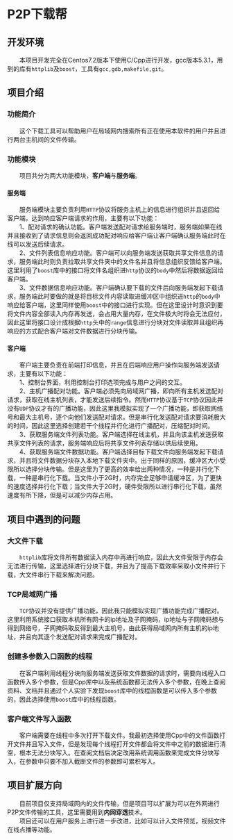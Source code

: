 # P2P下载帮
## 开发环境
&emsp;&emsp;本项目开发完全在Centos7.2版本下使用C/Cpp进行开发，gcc版本5.3.1，用到的库有`httplib`及`boost`，工具有`gcc,gdb,makefile,git`。
## 项目介绍
### 功能简介
&emsp;&emsp;这个下载工具可以帮助用户在局域网内搜索所有正在使用本软件的用户并且进行两台主机间的文件传输。
### 功能模块
&emsp;&emsp;项目共分为两大功能模块，**客户端**与**服务端**。
#### 服务端
&emsp;&emsp;服务端模块主要负责利用`HTTP`协议将服务主机上的信息进行组织并且返回给客户端，达到响应客户端请求的作用，主要有以下功能：</br>
&emsp;&emsp;1、配对请求的确认功能。客户端发送配对请求给服务端时，服务端如果在线并且接收到了请求信息则会返回成功配对响应给客户端让客户端确认服务端此时在线可以发送后续请求。</br>
&emsp;&emsp;2、文件列表信息响应功能。客户端可以向服务端发送获取共享文件信息的请求，服务端此时则负责拉取共享文件夹中的文件名并且将信息组织反馈给客户端。这里利用了`boost`库中的接口将文件名组织进`http`协议的`body`中然后将数据返回给客户端。</br>
&emsp;&emsp;3、文件数据信息响应功能。客户端确认要下载的文件后向服务端发起下载请求，服务端此时要做的就是将目标文件内容读取进缓冲区中组织进`http`的`body`中响应给客户端，这里同样使用`boost`中的接口进行实现。但在这里设计时意识到要将文件内容全部读入内存再发送，会占用大量内存，在文件极大时将会无法应付，因此这里将接口设计成根据`http`头中的`range`信息进行分块对文件读取并且组织再响应的方式配合客户端对文件数据进行分块传输。</br>
#### 客户端
&emsp;&emsp;客户端主要负责在前端打印信息，并且在后端响应用户操作向服务端发送请求，主要有以下功能：</br>
&emsp;&emsp;1、控制台界面，利用控制台打印选项完成与用户之间的交互。</br>
&emsp;&emsp;2、主机广播配对功能。客户端必须先向局域网广播，即向所有主机发送配对请求，获取在线主机列表，才能发送后续指令。然而`HTTP`协议基于`TCP`协议因此并没有`UDP`协议才有的广播功能，因此这里我模拟实现了一个广播功能，即获取网络号和最大主机号，逐个向他们发送配对请求。但是串行化发送配对请求要消耗极大的时间，因此这里选择创建若干个线程并行化进行广播配对，压缩配对时间。</br>
&emsp;&emsp;3、获取服务端文件列表功能。客户端选择在线主机，并且向该主机发送获取共享文件列表的请求，服务端响应后将共享文件列表存储以供后续使用。</br>
&emsp;&emsp;4、获取服务端文件数据功能。客户端选择目标下载文件向服务端发起下载请求，并且将文件数据分块存入本地下载文件夹中。出于同样的原因，缓冲区大小受限所以选择分块传输。但是这里为了更高的效率给出两种情况，一种是并行化下载，一种是串行化下载。当文件小于2G时，内存完全足够申请缓冲区，为了更快的速度选择并行化下载；当文件大于2G时，硬件受限所以进行串行化下载，虽然速度有所下降，但是可以减少内存占用。</br>
## 项目中遇到的问题
### 大文件下载
&emsp;&emsp;`httplib`库将文件所有数据读入内存中再进行响应，因此大文件受限于内存会无法进行传输，这里选择进行分块下载，并且为了提高下载效率采取小文件并行下载，大文件串行下载来解决问题。</br>
### TCP局域网广播
&emsp;&emsp;`TCP`协议并没有提供广播功能，因此我只能模拟实现广播功能完成广播配对。这里利用系统接口获取本机所有网卡的ip地址及子网掩码，ip地址与子网掩码想与得到网络号，子网掩码取反得到最大主机号，由此获得局域网内所有主机的ip地址，并且向其逐个发送配对请求来完成广播配对。</br>
### 创建多参数入口函数的线程
&emsp;&emsp;在客户端利用线程分块向服务端发送获取文件数据的请求时，需要向线程入口函数传入多个参数，但是Cpp库中以及系统函数都无法传入多个参数，在晚上查阅资料、文档并且通过个人实验下发现`boost`库中的线程函数是可以传入多个参数的，因此选择使用`boost`库中的线程函数。</br>
### 客户端文件写入函数
&emsp;&emsp;客户端需要在线程中多次打开下载文件。我最初选择使用Cpp中的文件函数打开文件并且写入文件，但是发现每个线程打开文件都会将文件中之前的数据进行清空，根本无法分块写入。在查阅文档后决定改用系统调用函数来完成文件分块写入，在参数中只要不加入截断文件的参数即可累积写入。</br>
## 项目扩展方向
&emsp;&emsp;目前项目仅支持局域网内的文件传输，但是项目可以扩展为可以在外网进行P2P文件传输的工具，这里需要用到**内网穿透**技术。</br>
&emsp;&emsp;项目还可以在用户服务上进行进一步改进，比如可以计入文件预览，视频文件在线点播等功能。</br>
